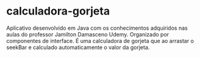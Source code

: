 # calculadora-gorjeta

Aplicativo desenvolvido em Java com os conhecimentos adquiridos nas aulas do professor Jamilton Damasceno Udemy. Organizado por componentes de interface. É uma calculadora de gorjeta que ao arrastar o seekBar e calculado automaticamente o valor da gorjeta.
